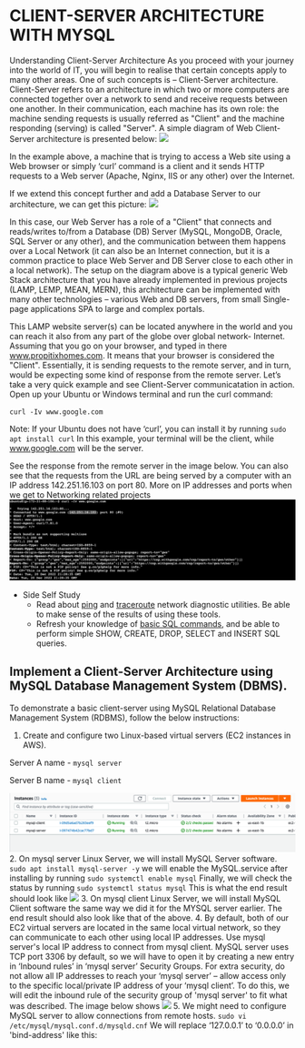 # CLIENT-SERVER ARCHITECTURE WITH MYSQL

Understanding Client-Server Architecture
As you proceed with your journey into the world of IT, you will begin to realise that certain concepts apply to many other areas. One of such concepts is – Client-Server architecture.
Client-Server refers to an architecture in which two or more computers are connected together over a network to send and receive requests between one another.
In their communication, each machine has its own role: the machine sending requests is usually referred as "Client" and the machine responding (serving) is called "Server".
A simple diagram of Web Client-Server architecture is presented below:
![](https://github.com/TobiOlajumoke/DevOps-Projects/blob/main/Project_5/Images/P5S1.png)

In the example above, a machine that is trying to access a Web site using a Web browser or simply ‘curl’ command is a client and it sends HTTP requests to a Web server (Apache, Nginx, IIS or any other) over the Internet.

If we extend this concept further and add a Database Server to our architecture, we can get this picture:
![](https://github.com/TobiOlajumoke/DevOps-Projects/blob/main/Project_5/Images/P5S1.1.png)

In this case, our Web Server has a role of a "Client" that connects and reads/writes to/from a Database (DB) Server (MySQL, MongoDB, Oracle, SQL Server or any other), and the communication between them happens over a Local Network (it can also be an Internet connection, but it is a common practice to place Web Server and DB Server close to each other in a local network). The setup on the diagram above is a typical generic Web Stack architecture that you have already implemented in previous projects (LAMP, LEMP, MEAN, MERN), this architecture can be implemented with many other technologies – various Web and DB servers, from small Single-page applications SPA to large and complex portals.

This LAMP website server(s) can be located anywhere in the world and you can reach it also from any part of the globe over global network- Internet. Assuming that you go on your browser, and typed in there www.propitixhomes.com. It means that your browser is considered the "Client". Essentially, it is sending requests to the remote server, and in turn, would be expecting some kind of response from the remote server. Let’s take a very quick example and see Client-Server communicatation in action. Open up your Ubuntu or Windows terminal and run the curl command:

```
curl -Iv www.google.com
```
Note: If your Ubuntu does not have ‘curl’, you can install it by running ```sudo apt install curl``` In this example, your terminal will be the client, while www.google.com will be the server.

See the response from the remote server in the image below. You can also see that the requests from the URL are being served by a computer with an IP address 142.251.16.103 on port 80. More on IP addresses and ports when we get to Networking related projects
![](https://github.com/Omolade11/Client-Server-Architecture-With-MYSQL/blob/main/Images/Screenshot%202022-12-20%20at%2022.36.10.png)

* Side Self Study
  * Read about [ping](https://en.wikipedia.org/wiki/Ping_(networking_utility)) and [traceroute](https://en.wikipedia.org/wiki/Traceroute) network diagnostic utilities. Be able to make sense of the results of using these tools.
  * Refresh your knowledge of [basic SQL commands](https://www.w3schools.com/sql/), and be able to perform simple SHOW, CREATE, DROP, SELECT and INSERT SQL queries.
 
 ## Implement a Client-Server Architecture using MySQL Database Management System (DBMS).
 To demonstrate a basic client-server using MySQL Relational Database Management System (RDBMS), follow the below instructions:
 1. Create and configure two Linux-based virtual servers (EC2 instances in AWS).
 
 Server A name - `mysql server`

 Server B name - `mysql client`

 ![](https://github.com/Omolade11/Client-Server-Architecture-With-MYSQL/blob/main/Images/Screenshot%202023-01-08%20at%2011.06.20.png)
 2. On mysql server Linux Server, we will install MySQL Server software.
 ``` sudo apt install mysql-server -y ```
 we will enable the MySQL.service after installing by running
 ``` sudo systemctl enable mysql ```
 Finally, we will check the status by running
 ``` sudo systemctl status mysql ```
 This is what the end result should look like
 ![](https://github.com/Omolade11/Client-Server-Architecture-With-MYSQL/blob/main/Images/Screenshot%202023-01-08%20at%2011.26.10.png)
 3. On mysql client Linux Server, we will install MySQL Client software the same way we did it for the MYSQL server earlier. The end result should also  look like that of the above.
 4. By default, both of our EC2 virtual servers are located in the same local virtual network, so they can communicate to each other using local IP addresses. Use mysql server's local IP address to connect from mysql client. MySQL server uses TCP port 3306 by default, so we will have to open it by creating a new entry in ‘Inbound rules’ in ‘mysql server’ Security Groups. For extra security, do not allow all IP addresses to reach your ‘mysql server’ – allow access only to the specific local/private IP address of your ‘mysql client’. To do this, we will edit the inbound rule of the security group of 'mysql server' to fit what was described. The image below shows 
![](https://github.com/Omolade11/Client-Server-Architecture-With-MYSQL/blob/main/Images/Screenshot%202023-01-08%20at%2012.12.26.png)
5. We might need to configure MySQL server to allow connections from remote hosts.
``` sudo vi /etc/mysql/mysql.conf.d/mysqld.cnf ```
We will replace ‘127.0.0.1’ to ‘0.0.0.0’  in 'bind-address' like this:







 



